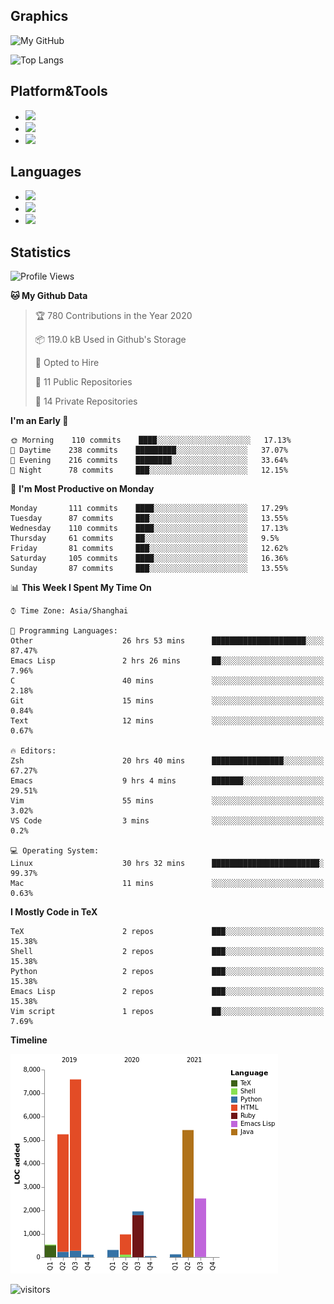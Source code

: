 ## Graphics

![My GitHub](https://github-readme-stats.vercel.app/api?username=SteamedFish&count_private=true&show_icons=true&theme=buefy&include_all_commits=false)

![Top Langs](https://github-readme-stats.vercel.app/api/top-langs/?username=SteamedFish&theme=buefy&hide=ruby&count_private=true&show_icons=true&layout=compact)

## Platform&Tools

* [![](https://img.shields.io/badge/ArchLinux--purple?style=flat-square&logo=ArchLinux)](https://www.archlinux.org/)
* [![](https://img.shields.io/badge/Gentoo-testing-purple?style=flat-square&logo=Gentoo)](https://www.gentoo.org/)
* [![](https://img.shields.io/badge/Doom%20Emacs-28-blue?style=flat-square&logo=Gnu%20emacs&logoColor=white)](https://www.gnu.org/software/emacs/)

## Languages

* [![](https://img.shields.io/badge/-Python-3776AB?style=flat-square&logo=python&logoColor=white)](https://www.python.org/)
* [![](https://img.shields.io/badge/-Bash-00ADD8?style=flat-square&logo=Gnu-bash&logoColor=white)](https://www.gnu.org/software/bash/)
* [![](https://img.shields.io/badge/-Go-00ADD8?style=flat-square&logo=go&logoColor=white)](https://golang.org/)

## Statistics

<!--START_SECTION:waka-->
![Profile Views](http://img.shields.io/badge/Profile%20Views-3-blue)

**🐱 My Github Data** 

> 🏆 780 Contributions in the Year 2020
 > 
> 📦 119.0 kB Used in Github's Storage 
 > 
> 💼 Opted to Hire
 > 
> 📜 11 Public Repositories
 > 
> 🔑 14 Private Repositories 

**I'm an Early 🐤** 

```text
🌞 Morning    110 commits    ████░░░░░░░░░░░░░░░░░░░░░   17.13% 
🌆 Daytime    238 commits    █████████░░░░░░░░░░░░░░░░   37.07% 
🌃 Evening    216 commits    ████████░░░░░░░░░░░░░░░░░   33.64% 
🌙 Night      78 commits     ███░░░░░░░░░░░░░░░░░░░░░░   12.15%

```
📅 **I'm Most Productive on Monday** 

```text
Monday       111 commits    ████░░░░░░░░░░░░░░░░░░░░░   17.29% 
Tuesday      87 commits     ███░░░░░░░░░░░░░░░░░░░░░░   13.55% 
Wednesday    110 commits    ████░░░░░░░░░░░░░░░░░░░░░   17.13% 
Thursday     61 commits     ██░░░░░░░░░░░░░░░░░░░░░░░   9.5% 
Friday       81 commits     ███░░░░░░░░░░░░░░░░░░░░░░   12.62% 
Saturday     105 commits    ████░░░░░░░░░░░░░░░░░░░░░   16.36% 
Sunday       87 commits     ███░░░░░░░░░░░░░░░░░░░░░░   13.55%

```


📊 **This Week I Spent My Time On** 

```text
⌚︎ Time Zone: Asia/Shanghai

💬 Programming Languages: 
Other                    26 hrs 53 mins      █████████████████████░░░░   87.47% 
Emacs Lisp               2 hrs 26 mins       ██░░░░░░░░░░░░░░░░░░░░░░░   7.96% 
C                        40 mins             ░░░░░░░░░░░░░░░░░░░░░░░░░   2.18% 
Git                      15 mins             ░░░░░░░░░░░░░░░░░░░░░░░░░   0.84% 
Text                     12 mins             ░░░░░░░░░░░░░░░░░░░░░░░░░   0.67%

🔥 Editors: 
Zsh                      20 hrs 40 mins      ████████████████░░░░░░░░░   67.27% 
Emacs                    9 hrs 4 mins        ███████░░░░░░░░░░░░░░░░░░   29.51% 
Vim                      55 mins             ░░░░░░░░░░░░░░░░░░░░░░░░░   3.02% 
VS Code                  3 mins              ░░░░░░░░░░░░░░░░░░░░░░░░░   0.2%

💻 Operating System: 
Linux                    30 hrs 32 mins      ████████████████████████░   99.37% 
Mac                      11 mins             ░░░░░░░░░░░░░░░░░░░░░░░░░   0.63%

```

**I Mostly Code in TeX** 

```text
TeX                      2 repos             ███░░░░░░░░░░░░░░░░░░░░░░   15.38% 
Shell                    2 repos             ███░░░░░░░░░░░░░░░░░░░░░░   15.38% 
Python                   2 repos             ███░░░░░░░░░░░░░░░░░░░░░░   15.38% 
Emacs Lisp               2 repos             ███░░░░░░░░░░░░░░░░░░░░░░   15.38% 
Vim script               1 repos             ██░░░░░░░░░░░░░░░░░░░░░░░   7.69%

```


**Timeline**

![Chart not found](https://github.com/SteamedFish/SteamedFish/blob/master/charts/bar_graph.png) 


<!--END_SECTION:waka-->

![visitors](https://visitor-badge.laobi.icu/badge?page_id=SteamedFish.SteamedFish)
